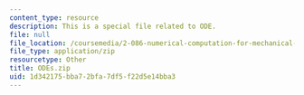```yaml
---
content_type: resource
description: This is a special file related to ODE.
file: null
file_location: /coursemedia/2-086-numerical-computation-for-mechanical-engineers-fall-2014/1d342175bba72bfa7df5f22d5e14bba3_ODEs.zip
file_type: application/zip
resourcetype: Other
title: ODEs.zip
uid: 1d342175-bba7-2bfa-7df5-f22d5e14bba3
---
```

